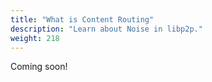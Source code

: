 ```yaml
---
title: "What is Content Routing"
description: "Learn about Noise in libp2p."
weight: 218
---
```


Coming soon!
